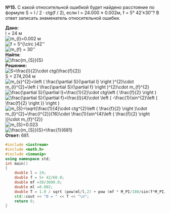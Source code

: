 **№15.** С какой относительной ошибкой будет найдено расстояние по формуле S = l / 2 · ctg(f  / 2), если  l = 24.000 ± 0.002м, f = 5° 42’±30″? В ответ записать знаменатель относительной ошибки.



**Дано:**
</br> l = 24 м
</br> <img src="https://latex.codecogs.com/svg.image?m_{l}=0.002" title="m_{l}=0.002" /> м
</br> <img src="https://latex.codecogs.com/svg.image?f&space;=&space;5^{\circ&space;}42''" title="f = 5^{\circ }42''" />
</br> <img src="https://latex.codecogs.com/svg.image?m_{f}&space;=&space;30''" title="m_{f} = 30''" />  
**Найти:**
</br> <img src="https://latex.codecogs.com/svg.image?\frac{m_{S}}{S}" title="\frac{m_{S}}{S}" />  
**Решение:**
</br> <img src="https://latex.codecogs.com/svg.image?S=\frac{l}{2}\cdot&space;ctg(\frac{f}{2})" title="S=\frac{l}{2}\cdot ctg(\frac{f}{2})" />
</br> S = 274,204 м
</br> <img src="https://latex.codecogs.com/svg.image?m_{s}^{2}=\left&space;(&space;\frac{\partial&space;S}{\partial&space;l}&space;\right&space;)^{2}\cdot&space;m_{l}^{2}&plus;\left&space;(&space;\frac{\partial&space;S}{\partial&space;f}&space;\right&space;)^{2}\cdot&space;m_{f}^{2}" title="m_{s}^{2}=\left ( \frac{\partial S}{\partial l} \right )^{2}\cdot m_{l}^{2}+\left ( \frac{\partial S}{\partial f} \right )^{2}\cdot m_{f}^{2}" />
</br> <img src="https://latex.codecogs.com/svg.image?\frac{\partial&space;S}{\partial&space;l}=\frac{1}{2}\cdot&space;ctg\left&space;(&space;\frac{f}{2}&space;\right&space;)" title="\frac{\partial S}{\partial l}=\frac{1}{2}\cdot ctg\left ( \frac{f}{2} \right )" />
</br> <img src="https://latex.codecogs.com/svg.image?\frac{\partial&space;S}{\partial&space;f}=\frac{l}{4}\cdot&space;\left&space;(&space;-\frac{1}{sin^{2}\left&space;(&space;\frac{f}{2}&space;\right&space;)}&space;\right&space;)" title="\frac{\partial S}{\partial f}=\frac{l}{4}\cdot \left ( -\frac{1}{sin^{2}\left ( \frac{f}{2} \right )} \right )" />
</br> <img src="https://latex.codecogs.com/svg.image?m_{S}=\sqrt{\frac{1}{4}\cdot&space;ctg^{2}\left&space;(&space;\frac{f}{2}&space;\right&space;)\cdot&space;m_{l}^{2}&plus;\frac{l^{2}}{16}\cdot&space;\frac{1}{sin^{4}\left&space;(&space;\frac{f}{2}&space;\right&space;)}\cdot&space;m_{f}^{2}}" title="m_{S}=\sqrt{\frac{1}{4}\cdot ctg^{2}\left ( \frac{f}{2} \right )\cdot m_{l}^{2}+\frac{l^{2}}{16}\cdot \frac{1}{sin^{4}\left ( \frac{f}{2} \right )}\cdot m_{f}^{2}}" />
</br> <img src="https://latex.codecogs.com/svg.image?m_{S}=0.023" title="m_{S}=0.023" />
</br> <img src="https://latex.codecogs.com/svg.image?\frac{m_{S}}{S}=\frac{1}{681}" title="\frac{m_{S}}{S}=\frac{1}{681}" />  
**Ответ:** 681.

```C++
#include <iostream>
#include <math.h>
#include <iomanip>
using namespace std;
int main()
{
    double l = 24;
    double f = 5+ 42/60.0;
    double mf =30/3600.0;
    double ml =0.002;
    double T = 1.0 / sqrt (pow(ml/l,2) + pow (mf * M_PI/180/sin(f*M_PI/180),2));
    std::cout << "О = " << T << "\n";
    return 0;
}
```
